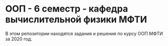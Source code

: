 # ООП - 6 семестр - кафедра вычислительной физики МФТИ

В этом репозитории находятся задания и решения по курсу ООП МФТИ за 2020 год.
